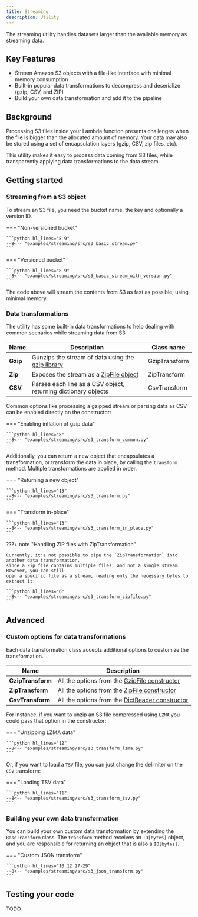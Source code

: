```yaml
---
title: Streaming
description: Utility
---
```


The streaming utility handles datasets larger than the available memory as streaming data.

## Key Features

* Stream Amazon S3 objects with a file-like interface with minimal memory consumption
* Built-in popular data transformations to decompress and deserialize (gzip, CSV, and ZIP)
* Build your own data transformation and add it to the pipeline

## Background

Processing S3 files inside your Lambda function presents challenges when the file is bigger than the allocated
amount of memory. Your data may also be stored using a set of encapsulation layers (gzip, CSV, zip files, etc).

This utility makes it easy to process data coming from S3 files, while transparently applying data transformations
to the data stream.

## Getting started

### Streaming from a S3 object

To stream an S3 file, you need the bucket name, the key and optionally a version ID.

=== "Non-versioned bucket"

    ```python hl_lines="8 9"
    --8<-- "examples/streaming/src/s3_basic_stream.py"
    ```

=== "Versioned bucket"

    ```python hl_lines="8 9"
    --8<-- "examples/streaming/src/s3_basic_stream_with_version.py"
    ```

The code above will stream the contents from S3 as fast as possible, using minimal memory.

### Data transformations

The utility has some built-in data transformations to help dealing with common scenarios while streaming data from S3.

| Name     | Description                                                                                      | Class name    |
| -------- | ------------------------------------------------------------------------------------------------ | ------------- |
| **Gzip** | Gunzips the stream of data using the [gzip library](https://docs.python.org/3/library/gzip.html) | GzipTransform |
| **Zip**  | Exposes the stream as a [ZipFile object](https://docs.python.org/3/library/zipfile.html)         | ZipTransform  |
| **CSV**  | Parses each line as a CSV object, returning dictionary objects                                   | CsvTransform  |

Common options like processing a gzipped stream or parsing data as CSV can be enabled directly on the constructor:

=== "Enabling inflation of gzip data"

    ```python hl_lines="8"
    --8<-- "examples/streaming/src/s3_transform_common.py"
    ```

Additionally, you can return a new object that encapsulates a transformation, or transform the data in place, by calling
the `transform` method. Multiple transformations are applied in order.

=== "Returning a new object"

    ```python hl_lines="13"
    --8<-- "examples/streaming/src/s3_transform.py"
    ```

=== "Transform in-place"

    ```python hl_lines="13"
    --8<-- "examples/streaming/src/s3_transform_in_place.py"
    ```

???+ note "Handling ZIP files with ZipTransformation"

    Currently, it's not possible to pipe the `ZipTransformation` into another data transformation,
    since a Zip file contains multiple files, and not a single stream. However, you can still
    open a specific file as a stream, reading only the necessary bytes to extract it:

    ```python hl_lines="6"
    --8<-- "examples/streaming/src/s3_transform_zipfile.py"
    ```

## Advanced

### Custom options for data transformations

Each data transformation class accepts additional options to customize the transformation.

| Name              | Description                                                                                                    |
| ----------------- | -------------------------------------------------------------------------------------------------------------- |
| **GzipTransform** | All the options from the [GzipFile constructor](https://docs.python.org/3/library/gzip.html#gzip.GzipFile)     |
| **ZipTransform**  | All the options from the [ZipFile constructor](https://docs.python.org/3/library/zipfile.html#zipfile.ZipFile) |
| **CsvTransform**  | All the options from the [DictReader constructor](https://docs.python.org/3/library/csv.html#csv.DictReader)   |

For instance, if you want to unzip an S3 file compressed using `LZMA` you could pass that option in the constructor:

=== "Unzipping LZMA data"

    ```python hl_lines="12"
    --8<-- "examples/streaming/src/s3_transform_lzma.py"
    ```

Or, if you want to load a `TSV` file, you can just change the delimiter on the `CSV` transform:

=== "Loading TSV data"

    ```python hl_lines="11"
    --8<-- "examples/streaming/src/s3_transform_tsv.py"
    ```

### Building your own data transformation

You can build your own custom data transformation by extending the `BaseTransform` class.
The `transform` method receives an `IO[bytes]` object, and you are responsible for returning an object that is also
a `IO[bytes]`.

=== "Custom JSON transform"

    ```python hl_lines="10 12 27-29"
    --8<-- "examples/streaming/src/s3_json_transform.py"
    ```

## Testing your code

TODO
